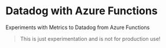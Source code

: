 # Datadog with Azure Functions
Experiments with Metrics to Datadog from Azure Functions

> This is just experimentation and is not for production use!

